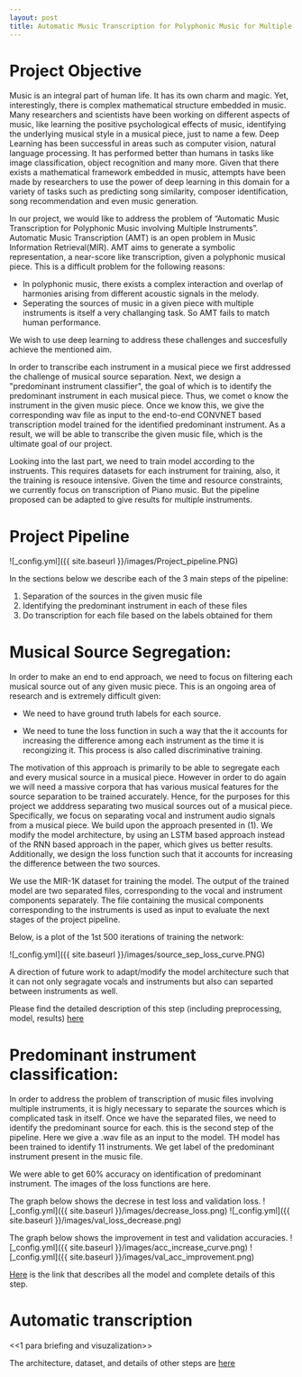 ```yaml
---
layout: post
title: Automatic Music Transcription for Polyphonic Music for Multiple Instruments
---
```


# Project Objective
Music is an integral part of human life. It has its own charm and magic. Yet, interestingly, there is complex mathematical structure embedded in music. Many researchers and scientists have been working on different aspects of music, like learning the positive psychological effects of music, identifying the underlying musical style in a musical piece, just to name a few. Deep Learning has been successful in areas such as computer vision, natural language processing. It has performed better than humans in tasks like image classification, object recognition and many more. Given that there exists a mathematical framework embedded in music, attempts have been made by researchers to use the power of deep learning in this domain for a variety of tasks such as predicting song similarity, composer identification, song recommendation and even music generation.

In our project, we would like to address the problem of “Automatic Music Transcription for Polyphonic Music involving Multiple Instruments”. Automatic Music Transcription (AMT) is an open problem in Music Information Retrieval(MIR). AMT aims to generate a symbolic representation, a near-score like transcription, given a polyphonic musical piece. This is a difficult problem for the following reasons:
- In polyphonic music, there exists a complex interaction and overlap of harmonies arising from different acoustic signals in the melody.
- Seperating the sources of music in a given piece with multiple instruments is itself a very challanging task. So AMT fails to match human performance. 

We wish to use deep learning to address these challenges and succesfully achieve the mentioned aim.

In order to transcribe each instrument in a musical piece we first addressed the challenge of musical source separation. Next, we design a "predominant instrument classifier", the goal of which is to identify the predominant instrument in each musical piece. Thus, we comet o know the instrument in the given music piece. Once we know this, we give the corresponding wav file as input to the end-to-end CONVNET based transcription model trained for the identified predominant instrument. As a result, we will be able to transcribe the given music file, which is the ultimate goal of our project.

Looking into the last part, we need to train model according to the instruents. This requires datasets for each instrument for training, also, it the training is resouce intensive. Given the time and resource constraints, we currently focus on transcription of Piano music. But the pipeline proposed can be adapted to give results for multiple instruments. 

# Project Pipeline

![_config.yml]({{ site.baseurl }}/images/Project_pipeline.PNG)


In the sections below we describe each of the 3 main steps of the pipeline:
1. Separation of the sources in the given music file
2. Identifying the predominant instrument in each of these files
3. Do transcription for each file based on the labels obtained for them 


# Musical Source Segregation:
In order to make an end to end approach, we need to focus on filtering each musical source out of any given music piece. This is an ongoing area of research and is extremely difficult given:
- We need to have ground truth labels for each source.
+ We need to tune the loss function in such a way that the it accounts for increasing the difference among each instrument as the time it is recongizing it. This process is also called discriminative training. 

The motivation of this approach is primarily to be able to segregate each and every musical source in a musical piece. However in order to do again we will need a massive corpora that has various musical features for the source separation to be trained accurately. Hence, for the purposes for this project we adddress separating two musical sources out of a musical piece. Specifically, we focus on separating vocal and instrument audio signals from a musical piece. 
We build upon the approach presented in (1). We modify the model architecture, by using an LSTM based approach instead of the RNN based approach in the paper, which gives us better results. Additionally, we design the loss function such that it accounts for increasing the difference between the two sources.

We use the MIR-1K dataset for training the model. The output of the trained model are two separated files, corresponding to the vocal and instrument components separately. The file containing the musical components corresponding to the instruments is used as input to evaluate the next stages of the project pipeline. 

Below, is a plot of the 1st 500 iterations of training the network:

![_config.yml]({{ site.baseurl }}/images/source_sep_loss_curve.PNG)

A direction of future work to adapt/modify the model architecture such that it can not only segragate vocals and instruments but also can separted between instruments as well. 

Please find the detailed description of this step (including preprocessing, model, results) [here](https://subhasreesengupta.github.io/source-separation/)

 
# Predominant instrument classification:
In order to address the problem of transcription of music files involving multiple instruments, it is higly necessary to separate the sources which is complicated task in itself. Once we have the separated files, we need to identify the predominant source for each. this is the second step of the pipeline. Here we give a .wav file as an input to the model. TH model has been trained to identify 11 instruments. We get label of the predominant instrument present in the music file.

We were able to get 60% accuracy on identification of predominant instrument. 
The images of the loss functions are here.

The graph below shows the decrese in test loss and validation loss.
![_config.yml]({{ site.baseurl }}/images/decrease_loss.png)
![_config.yml]({{ site.baseurl }}/images/val_loss_decrease.png)

The graph below shows the improvement in test and validation accuracies.
![_config.yml]({{ site.baseurl }}/images/acc_increase_curve.png)
![_config.yml]({{ site.baseurl }}/images/val_acc_improvement.png)

[Here](https://subhasreesengupta.github.io/predominant-instrument/) is the link that describes all the model and complete details of this step.

# Automatic transcription

<<1 para briefing and visuzalization>>


The architecture, dataset, and details of other steps are [here](https://subhasreesengupta.github.io/end-to-end-approach/)

